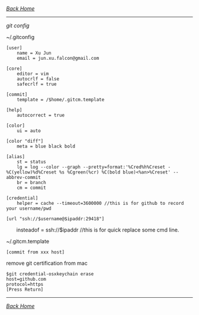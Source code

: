 _*[Back Home](https://bluefalconjun.github.io)*_  
***

*git config*

~/.gitconfig

    [user]
        name = Xu Jun
        email = jun.xu.falcon@gmail.com
        
    [core]
        editor = vim
        autocrlf = false
        safecrlf = true
        
    [commit]
        template = /$home/.gitcm.template
        
    [help]
        autocorrect = true
        
    [color]
        ui = auto
        
    [color "diff"]
        meta = blue black bold
        
    [alias]
        st = status
        lg = log --color --graph --pretty=format:'%Cred%h%Creset -%C(yellow)%d%Creset %s %Cgreen(%cr) %C(bold blue)<%an>%Creset' --abbrev-commit
        br = branch
        cm = commit
    
    [credential]
        helper = cache --timeout=3600000 //this is for github to record your username/pwd        

    [url "ssh://$username@$ipaddr:29418"]
        insteadof = ssh://$ipaddr //this is for quick replace some cmd line.





~/.gitcm.template

    [commit from xxx host]


remove git certification from mac

    $git credential-osxkeychain erase
    host=github.com
    protocol=https
    [Press Return]

*** 
_*[Back Home](https://bluefalconjun.github.io)*_  
